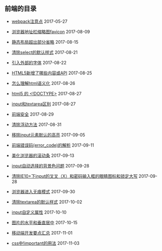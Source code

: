 ## 前端的目录

- [webpack注意点](./webpack.md) 2017-05-27

- [浏览器地址栏缩略图favicon](./favicon.md) 2017-08-09

- [静态布局超出部分省略](./ellipsis.md) 2017-08-15

- [清除select的默认样式](./clear_select_default_style.md) 2017-08-21

- [引入外部的字体](./extend_font.md) 2017-08-22

- [HTML5新增了哪些内容或API](./html5_new_content_or_api.md)  2017-08-25

- [怎么理解html语义化](./semantic_meaning.md) 2017-08-26

- [html5 的 <!DOCTYPE>](./html5_doctype.md) 2017-08-27

- [input和textarea区别](./input_textarea.md) 2017-08-27

- [前端安全](./frontend_security.md) 2017-08-29

- [清除浮动方法](./clear_float_methods.md) 2017-08-31

- [移除input元素默认的高亮](./input_outline.md) 2017-09-05

- [前端错误码(error_code)的解析](./error_code.md) 2017-09-11

- [美化浏览器的滚动条](./beautify_scroll_bar.md) 2017-09-13

- [input自动选择的背景色问题](./input_select_bgIssue.md) 2017-09-28

- [清除IE10+下input的叉叉（X）和密码输入框的眼睛图标和锁定大写](./input_style_clear.md) 2017-09-28

- [浏览器进入无痕模式](./traceless_mode.md) 2017-09-30

- [清除textarea的默认样式](./clear_textarea.md) 2017-10-02

- [input自定义属性](./input_custom_attr.md) 2017-10-10

- [图片的水平和垂直居中](./imgs_center.md) 2017-10-15

- [移动端开发要点汇总](./mobile_phone_develope.md) 2017-11-01

- [css中!important的用法](./css_!important.md) 2017-11-03
